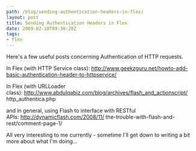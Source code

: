 ```yaml
---
path: /blog/sending-authentication-headers-in-flex/
layout: post
title: Sending Authentication Headers in Flex
date: 2009-02-10T09:30:28Z
tags:
- flex
---
```


Here's a few useful posts concerning Authentication of HTTP requests.

In Flex (with HTTP Service class): <a href="http://www.geekzguru.net/howto-add-basic-authentication-header-to-httpservice/">http://www.geekzguru.net/howto-add-basic-authentication-header-to-httpservice/</a>

In Flex (with URLLoader class): <a href="http://www.abdulqabiz.com/blog/archives/flash_and_actionscript/http_authentica.php">http://www.abdulqabiz.com/blog/archives/flash_and_actionscript/
http_authentica.php</a>

and in general, using Flash to interface with RESTful APIs: <a href="http://dynamicflash.com/2008/11/the-trouble-with-flash-and-rest/comment-page-1/">http://dynamicflash.com/2008/11/
the-trouble-with-flash-and-rest/comment-page-1/</a>

All very interesting to me currently - sometime I'll get down to writing a bit more about what I'm doing...